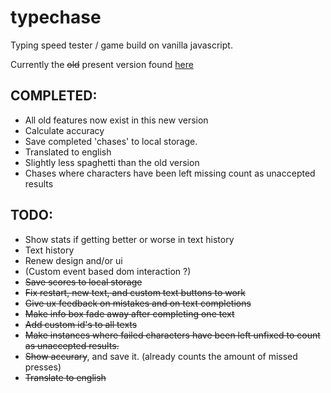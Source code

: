 # typechase
Typing speed tester / game build on vanilla javascript.

Currently the ~~old~~ present version found [here](https://arttu.pennanen.org/sub/typechase/)

## COMPLETED:
* All old features now exist in this new version
* Calculate accuracy
* Save completed 'chases' to local storage.
* Translated to english
* Slightly less spaghetti than the old version
* Chases where characters have been left missing count as unaccepted results


## TODO:

* Show stats if getting better or worse in text history
* Text history
* Renew design and/or ui
* (Custom event based dom interaction ?)
* ~~Save scores to local storage~~
* ~~Fix restart, new text, and custom text buttons to work~~
* ~~Give ux feedback on mistakes and on text completions~~ 
* ~~Make info box fade away after completing one text~~ 
* ~~Add custom id's to all texts~~
* ~~Make instances where failed characters have been left unfixed to count as unaccepted results.~~
* ~~Show accurary~~, and save it. (already counts the amount of missed presses)
* ~~Translate to english~~ 
